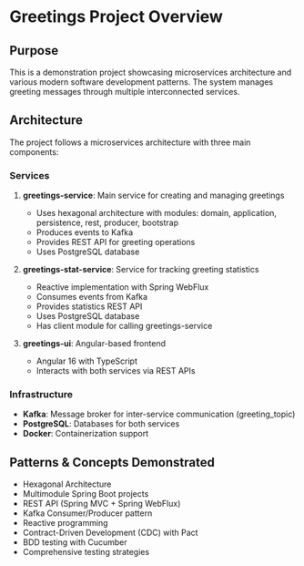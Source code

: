 # Greetings Project Overview

## Purpose
This is a demonstration project showcasing microservices architecture and various modern software development patterns. The system manages greeting messages through multiple interconnected services.

## Architecture
The project follows a microservices architecture with three main components:

### Services
1. **greetings-service**: Main service for creating and managing greetings
   - Uses hexagonal architecture with modules: domain, application, persistence, rest, producer, bootstrap
   - Produces events to Kafka
   - Provides REST API for greeting operations
   - Uses PostgreSQL database

2. **greetings-stat-service**: Service for tracking greeting statistics
   - Reactive implementation with Spring WebFlux
   - Consumes events from Kafka
   - Provides statistics REST API
   - Uses PostgreSQL database
   - Has client module for calling greetings-service

3. **greetings-ui**: Angular-based frontend
   - Angular 16 with TypeScript
   - Interacts with both services via REST APIs

### Infrastructure
- **Kafka**: Message broker for inter-service communication (greeting_topic)
- **PostgreSQL**: Databases for both services
- **Docker**: Containerization support

## Patterns & Concepts Demonstrated
- Hexagonal Architecture
- Multimodule Spring Boot projects
- REST API (Spring MVC + Spring WebFlux)
- Kafka Consumer/Producer pattern
- Reactive programming
- Contract-Driven Development (CDC) with Pact
- BDD testing with Cucumber
- Comprehensive testing strategies
